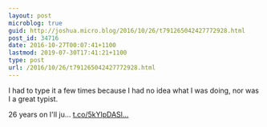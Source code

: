 ```yaml
---
layout: post
microblog: true
guid: http://joshua.micro.blog/2016/10/26/t791265042427772928.html
post_id: 34716
date: 2016-10-27T00:07:41+1100
lastmod: 2019-07-30T17:41:21+1100
type: post
url: /2016/10/26/t791265042427772928.html
---
```

I had to type it a few times because I had no idea what I was doing, nor was I a great typist.

26 years on I'll ju… [t.co/5kYlpDASl...](https://t.co/5kYlpDASl7)
